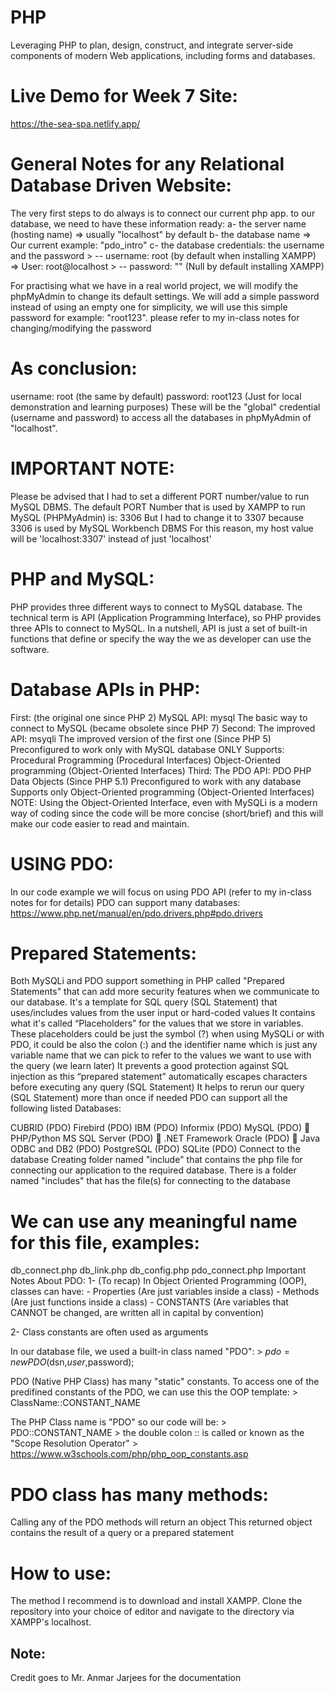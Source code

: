 # PHP

Leveraging PHP to plan, design, construct, and integrate server-side components of modern Web applications, including forms and databases.

# Live Demo for Week 7 Site:
https://the-sea-spa.netlify.app/

General Notes for any Relational Database Driven Website: 
=

The very first steps to do always is to connect our current php app. to our database, we need to have these information ready: a- the server name (hosting name) => usually "localhost" by default b- the database name => Our current example: "pdo_intro" c- the database credentials: the username and the password > -- username: root (by default when installing XAMPP) => User: root@localhost > -- password: "" (Null by default installing XAMPP)

For practising what we have in a real world project, we will modify the phpMyAdmin to change its default settings. We will add a simple password instead of using an empty one for simplicity, we will use this simple password for example: "root123". please refer to my in-class notes for changing/modifying the password

As conclusion: 
=

username: root (the same by default)
password: root123 (Just for local demonstration and learning purposes)
These will be the "global" credential (username and password) to access all the databases in phpMyAdmin of "localhost".

IMPORTANT NOTE: 
=
Please be advised that I had to set a different PORT number/value to run MySQL DBMS. The default PORT Number that is used by XAMPP to run MySQL (PHPMyAdmin) is: 3306 But I had to change it to 3307 because 3306 is used by MySQL Workbench DBMS For this reason, my host value will be 'localhost:3307' instead of just 'localhost'

PHP and MySQL:
=
PHP provides three different ways to connect to MySQL database. The technical term is API (Application Programming Interface), so PHP provides three APIs to connect to MySQL. In a nutshell, API is just a set of built-in functions that define or specify the way the we as developer can use the software.

Database APIs in PHP:
=
First: (the original one since PHP 2) MySQL API: mysql
The basic way to connect to MySQL (became obsolete since PHP 7)
Second: The improved API: msyqli
The improved version of the first one (Since PHP 5)
Preconfigured to work only with MySQL database ONLY
Supports:
Procedural Programming (Procedural Interfaces)
Object-Oriented programming (Object-Oriented Interfaces)
Third: The PDO API: PDO
PHP Data Objects (Since PHP 5.1)
Preconfigured to work with any database
Supports only Object-Oriented programming (Object-Oriented Interfaces)
NOTE: Using the Object-Oriented Interface, even with MySQLi is a modern way of coding since the code will be more concise (short/brief) and this will make our code easier to read and maintain.

USING PDO:
=
In our code example we will focus on using PDO API (refer to my in-class notes for for details) PDO can support many databases: https://www.php.net/manual/en/pdo.drivers.php#pdo.drivers

Prepared Statements:
=
Both MySQLi and PDO support something in PHP called "Prepared Statements" that can add more security features when we communicate to our database.
It's a template for SQL query (SQL Statement) that uses/includes values from the user input or hard-coded values
It contains what it's called “Placeholders” for the values that we store in variables. These placeholders could be just the symbol (?) when using MySQLi or with PDO, it could be also the colon (:) and the identifier name which is just any variable name that we can pick to refer to the values we want to use with the query (we learn later)
It prevents a good protection against SQL injection as this “prepared statement” automatically escapes characters before executing any query (SQL Statement)
It helps to rerun our query (SQL Statement) more than once if needed
PDO can support all the following listed Databases:

CUBRID (PDO)
Firebird (PDO)
IBM (PDO)
Informix (PDO)
MySQL (PDO)  PHP/Python
MS SQL Server (PDO)  .NET Framework
Oracle (PDO)  Java
ODBC and DB2 (PDO)
PostgreSQL (PDO)
SQLite (PDO)
Connect to the database
Creating folder named "include" that contains the php file for connecting our application to the required database. There is a folder named "includes" that has the file(s) for connecting to the database

We can use any meaningful name for this file, examples:
=
db_connect.php
db_link.php
db_config.php
pdo_connect.php
Important Notes About PDO:
1- (To recap) In Object Oriented Programming (OOP), classes can have: - Properties (Are just variables inside a class) - Methods (Are just functions inside a class) - CONSTANTS (Are variables that CANNOT be changed, are written all in capital by convention)

2- Class constants are often used as arguments

In our database file, we used a built-in class named "PDO": > $pdo = new PDO($dsn,$user,$password);

PDO (Native PHP Class) has many "static" constants. To access one of the predifined constants of the PDO, we can use this the OOP template: > ClassName::CONSTANT_NAME

The PHP Class name is "PDO" so our code will be: > PDO::CONSTANT_NAME > the double colon :: is called or known as the "Scope Resolution Operator" > https://www.w3schools.com/php/php_oop_constants.asp

PDO class has many methods:
=

Calling any of the PDO methods will return an object
This returned object contains the result of a query or a prepared statement


# How to use:
The method I recommend is to download and install XAMPP. Clone the repository into your choice of editor and navigate to the directory via XAMPP's localhost.


Note:
-
Credit goes to Mr. Anmar Jarjees for the documentation
